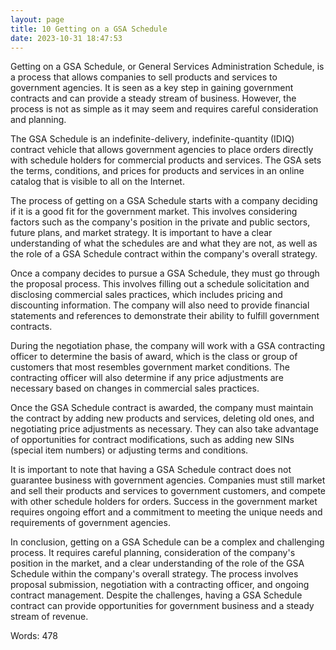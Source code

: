 ```yaml
---
layout: page
title: 10 Getting on a GSA Schedule
date: 2023-10-31 18:47:53
---
```

Getting on a GSA Schedule, or General Services Administration Schedule, is a process that allows companies to sell products and services to government agencies. It is seen as a key step in gaining government contracts and can provide a steady stream of business. However, the process is not as simple as it may seem and requires careful consideration and planning.

The GSA Schedule is an indefinite-delivery, indefinite-quantity (IDIQ) contract vehicle that allows government agencies to place orders directly with schedule holders for commercial products and services. The GSA sets the terms, conditions, and prices for products and services in an online catalog that is visible to all on the Internet.

The process of getting on a GSA Schedule starts with a company deciding if it is a good fit for the government market. This involves considering factors such as the company's position in the private and public sectors, future plans, and market strategy. It is important to have a clear understanding of what the schedules are and what they are not, as well as the role of a GSA Schedule contract within the company's overall strategy.

Once a company decides to pursue a GSA Schedule, they must go through the proposal process. This involves filling out a schedule solicitation and disclosing commercial sales practices, which includes pricing and discounting information. The company will also need to provide financial statements and references to demonstrate their ability to fulfill government contracts.

During the negotiation phase, the company will work with a GSA contracting officer to determine the basis of award, which is the class or group of customers that most resembles government market conditions. The contracting officer will also determine if any price adjustments are necessary based on changes in commercial sales practices.

Once the GSA Schedule contract is awarded, the company must maintain the contract by adding new products and services, deleting old ones, and negotiating price adjustments as necessary. They can also take advantage of opportunities for contract modifications, such as adding new SINs (special item numbers) or adjusting terms and conditions.

It is important to note that having a GSA Schedule contract does not guarantee business with government agencies. Companies must still market and sell their products and services to government customers, and compete with other schedule holders for orders. Success in the government market requires ongoing effort and a commitment to meeting the unique needs and requirements of government agencies.

In conclusion, getting on a GSA Schedule can be a complex and challenging process. It requires careful planning, consideration of the company's position in the market, and a clear understanding of the role of the GSA Schedule within the company's overall strategy. The process involves proposal submission, negotiation with a contracting officer, and ongoing contract management. Despite the challenges, having a GSA Schedule contract can provide opportunities for government business and a steady stream of revenue.

Words: 478